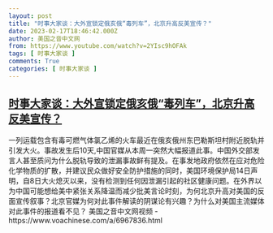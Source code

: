 ```yaml
---
layout: post
title: "时事大家谈：大外宣锁定俄亥俄“毒列车”，北京升高反美宣传？"
date: 2023-02-17T18:46:42.000Z
author: 美国之音中文网
from: https://www.youtube.com/watch?v=2YIsc9hOFAk
tags: [ 时事大家谈 ]
comments: True
categories: [ 时事大家谈 ]
---
```

<!--1676659602000-->
[时事大家谈：大外宣锁定俄亥俄“毒列车”，北京升高反美宣传？](https://www.youtube.com/watch?v=2YIsc9hOFAk)
------

<div>
一列运载包含有毒可燃气体氯乙烯的火车最近在俄亥俄州东巴勒斯坦村附近脱轨并引发大火。事故发生后10天,中国官媒从本周一突然大幅报道此事。中国外交部发言人甚至质问为什么脱轨导致的泄漏事故鲜有提及。在事发地政府依然在应对危险化学物质的扩散，并建议民众做好安全防护措施的同时，美国环境保护局14日声明，自8日大火熄灭以来，没有检测到任何因泄漏引起的社区健康问题。在外界以为中国可能想给美中紧张关系降温而减少批美言论时刻，为何北京升高对美国的反面宣传叙事？北京官媒为何对此事件解读的阴谋论有兴趣？为什么对美国主流媒体对此事件的报道看不见？ 美国之音中文网视频 - https://www.voachinese.com/a/6967836.html
</div>
